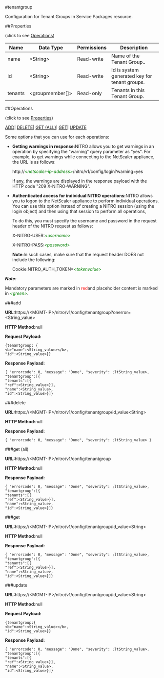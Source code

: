 #tenantgroup

Configuration for Tenant Groups in Service Packages resource.


##Properties 
<span>(click to see [Operations](#opera))</span>


<table><thead><tr><th>Name</th><th>Data Type</th><th>Permissions</th><th>Description</th></tr></thead><tbody><tr><td>name</td><td>&lt;String></td><td>Read-write</td><td>Name of the Tenant Group..</td></tr><tr><td>id</td><td>&lt;String></td><td>Read-write</td><td>Id is system generated key for tenant groups.</td></tr><tr><td>tenants</td><td>&lt;groupmember[]></td><td>Read-only</td><td>Tenants in this Tenant Group.</td></tr></tbody></table>
##Operations 
<span>(click to see [Properties](#prope))</span>


[ADD]()| [DELETE](#d)| [GET (ALL)](#get-)| [GET]()| [UPDATE](#u)


Some options that you can use for each operations:
<ul><li><p><b>Getting warnings in response:</b>NITRO allows you to get warnings in an operation by specifying the "warning" query parameter as "yes". For example, to get warnings while connecting to the NetScaler appliance, the URL is as follows:</p><p>http://<span style="color:green;font-style:italic;">&lt;netscaler-ip-address&gt;</span>/nitro/v1/config/login?warning=yes</p><p>If any, the warnings are displayed in the response payload with the HTTP code "209 X-NITRO-WARNING".</p></li><li><p><b>Authenticated access for individual NITRO operations:</b>NITRO allows you to logon to the NetScaler appliance to perform individual operations. You can use this option instead of creating a NITRO session (using the login object) and then using that session to perform all operations,</p><p>To do this, you must specify the username and password in the request header of the NITRO request as follows:</p><p>X-NITRO-USER:<span style="color:green;font-style:italic;">&lt;username&gt;</span></p><p>X-NITRO-PASS:<span style="color:green;font-style:italic;">&lt;password&gt;</span></p><p><b>Note:</b>In such cases, make sure that the request header DOES not include the following:</p><p>Cookie:NITRO_AUTH_TOKEN=<span style="color:green;font-style:italic;">&lt;tokenvalue&gt;</span></p></li></ul>



***Note:*** 
Mandatory parameters are marked in <span style="color:#FF0000;">red</span>and placeholder content is marked in <span style="color:green;font-style:italic">&lt;green&gt;</span>.

###add



<b>URL:</b>https://&lt;MGMT-IP&gt;/nitro/v1/config/tenantgroup?onerror=&lt;String_value&gt;
<b>HTTP Method:</b>null
<b>Request Payload: </b>```{tenantgroup: {<b>"name":<String_value></b>,"id":<String_value>}}```
<b>Response Payload: </b>```{ "errorcode": 0, "message": "Done", "severity": ;ltString_value>, "tenantgroup":[{"tenants":[{"ref":<String_value>}],"name":<String_value>,"id":<String_value>}]}```



###delete



<b>URL:</b>https://&lt;MGMT-IP&gt;/nitro/v1/config/tenantgroup/id_value&lt;String&gt;
<b>HTTP Method:</b>null
<b>Response Payload: </b>```{ "errorcode": 0, "message": "Done", "severity": ;ltString_value> }```



###get (all)



<b>URL:</b>https://&lt;MGMT-IP&gt;/nitro/v1/config/tenantgroup
<b>HTTP Method:</b>null
<b>Response Payload: </b>```{ "errorcode": 0, "message": "Done", "severity": ;ltString_value>, "tenantgroup":[{"tenants":[{"ref":<String_value>}],"name":<String_value>,"id":<String_value>}]}```



###get



<b>URL:</b>https://&lt;MGMT-IP&gt;/nitro/v1/config/tenantgroup/id_value&lt;String&gt;
<b>HTTP Method:</b>null
<b>Response Payload: </b>```{ "errorcode": 0, "message": "Done", "severity": ;ltString_value>, "tenantgroup":[{"tenants":[{"ref":<String_value>}],"name":<String_value>,"id":<String_value>}]}```



###update



<b>URL:</b>https://&lt;MGMT-IP&gt;/nitro/v1/config/tenantgroup/id_value&lt;String&gt;
<b>HTTP Method:</b>null
<b>Request Payload: </b>```{tenantgroup:{<b>"name":<String_value></b>,"id":<String_value>}}```
<b>Response Payload: </b>```{ "errorcode": 0, "message": "Done", "severity": ;ltString_value>, "tenantgroup":[{"tenants":[{"ref":<String_value>}],"name":<String_value>,"id":<String_value>}]}```



